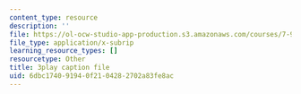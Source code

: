 ```yaml
---
content_type: resource
description: ''
file: https://ol-ocw-studio-app-production.s3.amazonaws.com/courses/7-91j-foundations-of-computational-and-systems-biology-spring-2014/6dbc174091940f2104282702a83fe8ac_RBPcKbEvK3U.srt
file_type: application/x-subrip
learning_resource_types: []
resourcetype: Other
title: 3play caption file
uid: 6dbc1740-9194-0f21-0428-2702a83fe8ac
---
```

